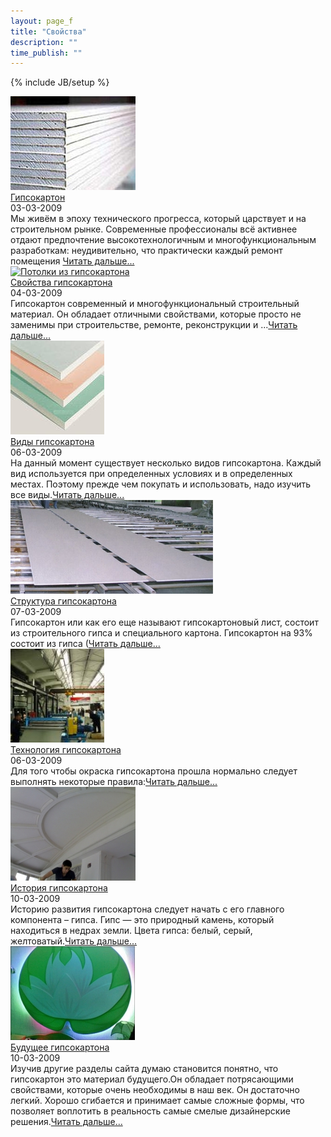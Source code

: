 ```yaml
---
layout: page_f
title: "Свойства"
description: ""
time_publish: ""
---
```

{% include JB/setup %}

<!-- Featured News -->
<div class="featured-news">
	<div class="row">
		<div class="col-xs-3"><a href="gipsokarton.html"><img src="/images/1-gips.jpg" alt="Гипсокартон"></a></div>
		<div class="col-xs-9">
			<div class="caption"><a href="gipsokarton.html">Гипсокартон</a></div>
			<div class="date">03-03-2009</div>
			<div class="intro">Мы живём в эпоху технического прогресса, который царствует и на строительном рынке. Современные профессионалы всё активнее отдают предпочтение высокотехнологичным и многофункциональным разработкам: неудивительно, что практически каждый ремонт помещения
			<a href="gipsokarton.html">Читать дальше...</a></div>
		</div>
	</div>
	<div class="row">
		<div class="col-xs-3"><a href="svoystva.html"><img src="/images/65-tn		.jpg" alt="Потолки из гипсокартона"></a></div>
		<div class="col-xs-9">
			<div class="caption"><a href="svoystva.html">Свойства гипсокартона</a></div>
			<div class="date">04-03-2009</div>
			<div class="intro">Гипсокартон современный и многофункциональный строительный материал. Он обладает отличными свойствами, которые просто не заменимы при строительстве, ремонте, реконструкции и ...<a href="svoystva.html">Читать дальше...</a></div>
		</div>
	</div>
	<div class="row">
		<div class="col-xs-3"><a href="vid.html"><img src="images/vid-tn.jpg" alt="Виды гипсокартона"></a></div>
		<div class="col-xs-9">
			<div class="caption"><a href="vid.html">Виды гипсокартона</a></div>
			<div class="date">06-03-2009 </div>
			<div class="intro">На данный момент существует несколько видов гипсокартона. Каждый вид используется при определенных условиях и в определенных местах. Поэтому прежде чем покупать и использовать, надо изучить все виды.<a href="vid.html">Читать дальше...</a></div>
		</div>
	</div>
	<div class="row">
		<div class="col-xs-3"><a href="structura.html"><img src="images/proizvod-tn.jpg" alt="Структура гипсокартона"></a></div>
		<div class="col-xs-9">
			<div class="caption"><a href="structura.html">Структура гипсокартона</a></div>
			<div class="date">07-03-2009 </div>
			<div class="intro">Гипсокартон или как его еще называют гипсокартоновый лист, состоит из строительного гипса и специального картона. Гипсокартон на 93% состоит из гипса (<a href="structura.html">Читать дальше...</a></div>
		</div>
	</div>
	<div class="row">
		<div class="col-xs-3" ><a href="technology.html"><img src="images/technology-tn.jpg" alt="Технология гипсокартона"></a></div>
		<div class="col-xs-9">
			<div class="caption"><a href="technology.html">Технология гипсокартона</a></div>
			<div class="date">06-03-2009 </div>
			<div class="intro">Для того чтобы окраска гипсокартона прошла нормально следует выполнять некоторые правила:<a href="technology.html">Читать дальше...</a></div>
		</div>
	</div>
	<div class="row">
		<div class="col-xs-3"><a href="histori.html"><img src="images/gips-tn.jpg" alt="История гипсокартона"></a></div>
		<div class="col-xs-9">
			<div class="caption"><a href="histori.html">История гипсокартона</a></div>
			<div class="date">10-03-2009 </div>
			<div class="intro">Историю развития гипсокартона следует начать с его главного компонента – гипса. Гипс — это природный камень, который находиться в недрах земли. Цвета гипса: белый, серый, желтоватый.<a href="histori.html">Читать дальше...</a></div>
		</div>
	</div>
	<div class="row">
		<div class="col-xs-3"><a href="future.html"><img src="images/future-tn.jpg" alt="Будущее гипсокартона"></a></div>
		<div class="col-xs-9">
			<div class="caption"><a href="future.html">Будущее гипсокартона</a></div>
			<div class="date">10-03-2009 </div>
			<div class="intro">Изучив другие разделы сайта думаю становится понятно, что гипсокартон это материал будущего.Он обладает потрясающими свойствами, которые очень необходимы в наш век. Он достаточно легкий. Хорошо сгибается и принимает самые сложные формы, что позволяет воплотить в реальность самые смелые дизайнерские решения.<a href="future.html">Читать дальше...</a></div>
		</div>
	</div>
</div>

<!-- End Featured News -->
